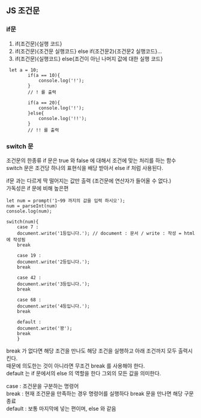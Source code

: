 ## JS 조건문

### if문
1. if(조건문){실행 코드}
2. if(조건문){조건문 실행코드} else if(조건문2){조건문2 실행코드}...
3. if(조건문){실행코드} else{조건이 아닌 나머지 값에 대한 실행 코드}
```
 let a = 10;
        if(a == 10){
            console.log('!');
        }
        // ! 를 출력

        if(a == 20){
            console.log('!');
        }else{
            console.log('!!');
        }
        // !! 를 출력
```
### switch 문
조건문의 한종류
if 문은 true 와 false 에 대해서 조건에 맞는 처리를 하는 함수  
switch 문은 조건당 하나의 표현식을 배당 받아서 else if 처럼 사용된다.  
            
if문 과는 다르게 딱 떨어지는 값만 출력 (조건문에 연산자가 들어올 수 없다.)  
가독성은 if 문에 비해 높은편
```
let num = prompt('1~99 까지의 값을 입력 하시오');
num = parseInt(num) 
console.log(num);
      
switch(num){
    case 7 :
    document.write('1등입니다.'); // document : 문서 / write : 작성 = html 에 작성됨
    break

    case 19 :
    document.write('2등입니다.');
    break

    case 42 :
    document.write('3등입니다.');
    break

    case 68 :
    document.write('4등입니다.');
    break

    default :
    document.write('꽝');
    break
    }
```
    
break 가 없다면 해당 조건을 만나도 해당 조건을 실행하고 아래 조건까지 모두 출력시킨다.  
때문에 의도한는 것이 아니라면 무조건 break 를 사용해야 한다.  
default 는 if 문에서의 else 의 역할을 한다 그외의 모든 값을 의미한다.  

case : 조건문을 구분하는 명령어  
break : 현재 조건문을 만족하는 경우 명령어를 실행하다 break 문을 만나면 해당 구문 종료  
default : 보통 마지막에 넣는 편이며, else 와 같음  

       
